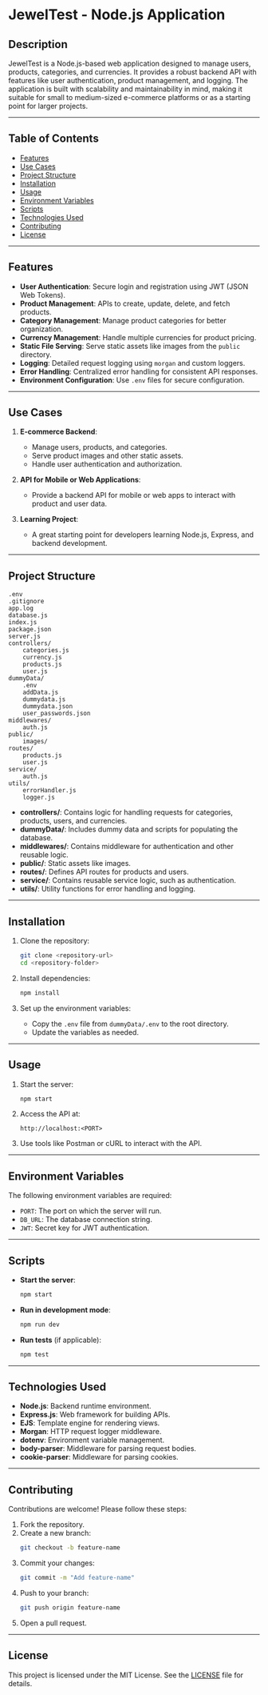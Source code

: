 # JewelTest - Node.js Application

## Description

JewelTest is a Node.js-based web application designed to manage users, products, categories, and currencies. It provides a robust backend API with features like user authentication, product management, and logging. The application is built with scalability and maintainability in mind, making it suitable for small to medium-sized e-commerce platforms or as a starting point for larger projects.

---

## Table of Contents

- [Features](#features)
- [Use Cases](#use-cases)
- [Project Structure](#project-structure)
- [Installation](#installation)
- [Usage](#usage)
- [Environment Variables](#environment-variables)
- [Scripts](#scripts)
- [Technologies Used](#technologies-used)
- [Contributing](#contributing)
- [License](#license)

---

## Features

- **User Authentication**: Secure login and registration using JWT (JSON Web Tokens).
- **Product Management**: APIs to create, update, delete, and fetch products.
- **Category Management**: Manage product categories for better organization.
- **Currency Management**: Handle multiple currencies for product pricing.
- **Static File Serving**: Serve static assets like images from the `public` directory.
- **Logging**: Detailed request logging using `morgan` and custom loggers.
- **Error Handling**: Centralized error handling for consistent API responses.
- **Environment Configuration**: Use `.env` files for secure configuration.

---

## Use Cases

1. **E-commerce Backend**:
   - Manage users, products, and categories.
   - Serve product images and other static assets.
   - Handle user authentication and authorization.

2. **API for Mobile or Web Applications**:
   - Provide a backend API for mobile or web apps to interact with product and user data.

3. **Learning Project**:
   - A great starting point for developers learning Node.js, Express, and backend development.

---

## Project Structure

```
.env
.gitignore
app.log
database.js
index.js
package.json
server.js
controllers/
    categories.js
    currency.js
    products.js
    user.js
dummyData/
    .env
    addData.js
    dummydata.js
    dummydata.json
    user_passwords.json
middlewares/
    auth.js
public/
    images/
routes/
    products.js
    user.js
service/
    auth.js
utils/
    errorHandler.js
    logger.js
```

- **controllers/**: Contains logic for handling requests for categories, products, users, and currencies.
- **dummyData/**: Includes dummy data and scripts for populating the database.
- **middlewares/**: Contains middleware for authentication and other reusable logic.
- **public/**: Static assets like images.
- **routes/**: Defines API routes for products and users.
- **service/**: Contains reusable service logic, such as authentication.
- **utils/**: Utility functions for error handling and logging.

---

## Installation

1. Clone the repository:
   ```bash
   git clone <repository-url>
   cd <repository-folder>
   ```

2. Install dependencies:
   ```bash
   npm install
   ```

3. Set up the environment variables:
   - Copy the `.env` file from `dummyData/.env` to the root directory.
   - Update the variables as needed.

---

## Usage

1. Start the server:
   ```bash
   npm start
   ```

2. Access the API at:
   ```
   http://localhost:<PORT>
   ```

3. Use tools like Postman or cURL to interact with the API.

---

## Environment Variables

The following environment variables are required:

- `PORT`: The port on which the server will run.
- `DB_URL`: The database connection string.
- `JWT`: Secret key for JWT authentication.

---

## Scripts

- **Start the server**:
  ```bash
  npm start
  ```

- **Run in development mode**:
  ```bash
  npm run dev
  ```

- **Run tests** (if applicable):
  ```bash
  npm test
  ```

---

## Technologies Used

- **Node.js**: Backend runtime environment.
- **Express.js**: Web framework for building APIs.
- **EJS**: Template engine for rendering views.
- **Morgan**: HTTP request logger middleware.
- **dotenv**: Environment variable management.
- **body-parser**: Middleware for parsing request bodies.
- **cookie-parser**: Middleware for parsing cookies.

---

## Contributing

Contributions are welcome! Please follow these steps:

1. Fork the repository.
2. Create a new branch:
   ```bash
   git checkout -b feature-name
   ```
3. Commit your changes:
   ```bash
   git commit -m "Add feature-name"
   ```
4. Push to your branch:
   ```bash
   git push origin feature-name
   ```
5. Open a pull request.

---

## License

This project is licensed under the MIT License. See the [LICENSE](LICENSE) file for details.